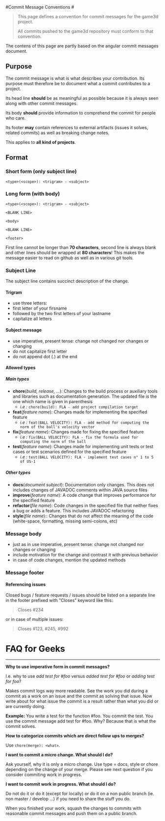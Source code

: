 #Commit Message Conventions #

> This page defines a convention for commit messages for the game3d project.
> 
> All commits pushed to the game3d repository must conform to that convention.

The contens of this page are partly based on the angular commit messages document.

## Purpose ##

The commit message is what is what describes your contribution. Its purpose must therefore be to document what a commit contributes to a project.

Its head line **should** be as meaningful as possible because it is always seen along with other commit messages.

Its body **should** provide information to comprehend the commit for people who care.

Its footer **may** contain references to external artifacts (issues it solves, related commits) as well as breaking change notes.

This applies to **all kind of projects**.

## Format ##
### Short form (only subject line) ###

    <type>(<scope>): <trigram> - <subject>

### Long form (with body) ###

    <type>(<scope>): <trigram> - <subject>
    
    <BLANK LINE>
    
    <body>
    
    <BLANK LINE>
    
    <footer>

First line cannot be longer than **70 characters**, second line is always blank and other lines should be wrapped at **80 characters**! This makes the message easier to read on github as well as in various git tools.

### Subject Line ###

The subject line contains succinct description of the change.

#### Trigram ####

- use three letters: 
 - first letter of your firsname
 - followed by the two first letters of your lastname
- capitalize all letters

#### Subject message ####

- use imperative, present tense: change not changed nor changes or changing
- do not capitalize first letter
- do not append dot (.) at the end

#### Allowed types ####

##### Main types #####

- **chore**(*build, release, ...*): Changes to the build process or auxiliary tools and libraries such as documentation generation. The updated file is the one which name is given in parenthesis
  - *i.e :* `chore(build): FLA - add project compilation target`
- **feat**(*feature name*): Changes made for implementing the specified feature
  - *i.e :* `feat(BALL VELOCITY): FLA - add method for computing the norm of the ball's velocity vector`
- **fix**(*feature name*): Changes made for fixing the specified feature
  - *i.e :* `fix(BALL VELOCITY): FLA - fix the formula used for computing the norm of the ball`
- **test**(*feature name*): Changes made for implementing unit tests or test cases or test scenarios defined for the specified feature
  - *i.e :* `test(BALL VELOCITY): FLA - implement test cases n° 1 to 5 of US-1`

##### Other types #####

- **docs**(*document subject*): Documentation only changes. This does not includes changes of JAVADOC comments within JAVA source files
- **improve**(*feature name*): A code change that improves performance for the specified feature
- **refactor**(*file name*): Code changes in the specified file that neither fixes a bug or adds a feature. This includes JAVADOC refactoring
- **style**(*file name*):: Changes that do not affect the meaning of the code (white-space, formatting, missing semi-colons, etc)


### Message body ###

- just as in use imperative, present tense: change not changed nor changes or changing
- include motivation for the change and contrast it with previous behavior
- in case of code changes, mention the updated methods

### Message footer ###

#### Referencing issues ####

Closed bugs / feature requests / issues should be listed on a separate line in the footer prefixed with "Closes" keyword like this:


> Closes #234

or in case of multiple issues:

> Closes #123, #245, #992


# FAQ for Geeks #

---

**Why to use imperative form in commit messages?**

I.e. why to use *add test for #foo* versus *added test for #foo* or *adding test for foo*?

Makes commit logs way more readable. See the work you did during a commit as a work on an issue and the commit as solving that issue. Now write about for what issue the commit is a result rather than what you did or are currently doing.

**Example:** You write a test for the function #foo. You commit the test. You use the commit message add test for #foo. Why? Because that is what the commit solves.

**How to categorize commits which are direct follow ups to merges?**

Use `chore(merge): <what>`.

**I want to commit a micro change. What should I do?**

Ask yourself, why it is only a micro change. Use type = docs, style or chore depending on the change of your merge. Please see next question if you consider commiting work in progress.

**I want to commit work in progress. What should I do?**

Do not do it or do it (except for locally) or do it on a non public branch (ie. non master / develop ...) if you need to share the stuff you do.

When you finished your work, squash the changes to commits with reasonable commit messages and push them on a public branch.